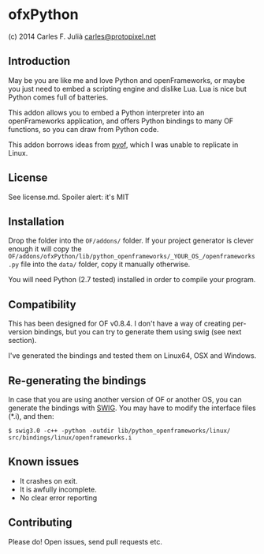 ofxPython
=========

(c) 2014 Carles F. Julià <carles@protopixel.net>

Introduction
------------
May be you are like me and love Python and openFrameworks, or maybe you just need to embed a scripting engine and dislike Lua. Lua is nice but Python comes full of batteries.

This addon allows you to embed a Python interpreter into an openFrameworks application, and offers Python bindings to many OF functions, so you can draw from Python code.

This addon borrows ideas from [pyof](https://github.com/johnglover/pyof), which I was unable to replicate in Linux.

License
-------
See license.md. Spoiler alert: it's MIT

Installation
------------
Drop the folder into the `OF/addons/` folder. If your project generator is clever enough it will copy the `OF/addons/ofxPython/lib/python_openframeworks/_YOUR_OS_/openframeworks.py` file into the `data/` folder, copy it manually otherwise.

You will need Python (2.7 tested) installed in order to compile your program.

Compatibility
------------
This has been designed for OF v0.8.4. I don't have a way of creating per-version bindings, but you can try to generate them using swig (see next section).

I've generated the bindings and tested them on Linux64, OSX and Windows.

Re-generating the bindings
--------------------------
In case that you are using another version of OF or another OS, you can generate the bindings with [SWIG](http://www.swig.org/). You may have to modify the interface files (*.i), and then:

```
$ swig3.0 -c++ -python -outdir lib/python_openframeworks/linux/ src/bindings/linux/openframeworks.i
```

Known issues
------------
- It crashes on exit.
- It is awfully incomplete.
- No clear error reporting

Contributing
------------
Please do! Open issues, send pull requests etc.
